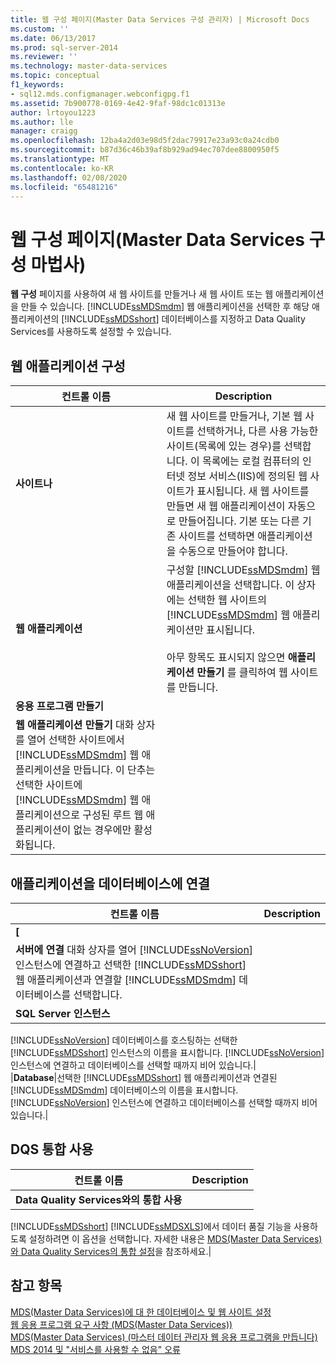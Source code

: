 ```yaml
---
title: 웹 구성 페이지(Master Data Services 구성 관리자) | Microsoft Docs
ms.custom: ''
ms.date: 06/13/2017
ms.prod: sql-server-2014
ms.reviewer: ''
ms.technology: master-data-services
ms.topic: conceptual
f1_keywords:
- sql12.mds.configmanager.webconfigpg.f1
ms.assetid: 7b900778-0169-4e42-9faf-98dc1c01313e
author: lrtoyou1223
ms.author: lle
manager: craigg
ms.openlocfilehash: 12ba4a2d03e98d5f2dac79917e23a93c0a24cdb0
ms.sourcegitcommit: b87d36c46b39af8b929ad94ec707dee8800950f5
ms.translationtype: MT
ms.contentlocale: ko-KR
ms.lasthandoff: 02/08/2020
ms.locfileid: "65481216"
---
```

# <a name="web-configuration-page-master-data-services-configuration-manager"></a>웹 구성 페이지(Master Data Services 구성 마법사)
  
  **웹 구성** 페이지를 사용하여 새 웹 사이트를 만들거나 새 웹 사이트 또는 웹 애플리케이션을 만들 수 있습니다. 
  [!INCLUDE[ssMDSmdm](../includes/ssmdsmdm-md.md)] 웹 애플리케이션을 선택한 후 해당 애플리케이션의 [!INCLUDE[ssMDSshort](../includes/ssmdsshort-md.md)] 데이터베이스를 지정하고 Data Quality Services를 사용하도록 설정할 수 있습니다.  
  
## <a name="configure-the-web-application"></a>웹 애플리케이션 구성  
  
|컨트롤 이름|Description|  
|------------------|-----------------|  
|**사이트나**|새 웹 사이트를 만들거나, 기본 웹 사이트를 선택하거나, 다른 사용 가능한 사이트(목록에 있는 경우)를 선택합니다. 이 목록에는 로컬 컴퓨터의 인터넷 정보 서비스(IIS)에 정의된 웹 사이트가 표시됩니다. 새 웹 사이트를 만들면 새 웹 애플리케이션이 자동으로 만들어집니다. 기본 또는 다른 기존 사이트를 선택하면 애플리케이션을 수동으로 만들어야 합니다.|  
|**웹 애플리케이션**|구성할 [!INCLUDE[ssMDSmdm](../includes/ssmdsmdm-md.md)] 웹 애플리케이션을 선택합니다. 이 상자에는 선택한 웹 사이트의 [!INCLUDE[ssMDSmdm](../includes/ssmdsmdm-md.md)] 웹 애플리케이션만 표시됩니다.<br /><br /> 아무 항목도 표시되지 않으면 **애플리케이션 만들기** 를 클릭하여 웹 사이트를 만듭니다.|  
|**응용 프로그램 만들기**|
  **웹 애플리케이션 만들기** 대화 상자를 열어 선택한 사이트에서 [!INCLUDE[ssMDSmdm](../includes/ssmdsmdm-md.md)] 웹 애플리케이션을 만듭니다. 이 단추는 선택한 사이트에 [!INCLUDE[ssMDSmdm](../includes/ssmdsmdm-md.md)] 웹 애플리케이션으로 구성된 루트 웹 애플리케이션이 없는 경우에만 활성화됩니다.|  
  
## <a name="associate-application-with-database"></a>애플리케이션을 데이터베이스에 연결  
  
|컨트롤 이름|Description|  
|------------------|-----------------|  
|**[**|
  **서버에 연결** 대화 상자를 열어 [!INCLUDE[ssNoVersion](../includes/ssnoversion-md.md)] 인스턴스에 연결하고 선택한 [!INCLUDE[ssMDSshort](../includes/ssmdsshort-md.md)] 웹 애플리케이션과 연결할 [!INCLUDE[ssMDSmdm](../includes/ssmdsmdm-md.md)] 데이터베이스를 선택합니다.|  
|**SQL Server 인스턴스**|
  [!INCLUDE[ssNoVersion](../includes/ssnoversion-md.md)] 데이터베이스를 호스팅하는 선택한 [!INCLUDE[ssMDSshort](../includes/ssmdsshort-md.md)] 인스턴스의 이름을 표시합니다. 
  [!INCLUDE[ssNoVersion](../includes/ssnoversion-md.md)] 인스턴스에 연결하고 데이터베이스를 선택할 때까지 비어 있습니다.|  
|**Database**|선택한 [!INCLUDE[ssMDSshort](../includes/ssmdsshort-md.md)] 웹 애플리케이션과 연결된 [!INCLUDE[ssMDSmdm](../includes/ssmdsmdm-md.md)] 데이터베이스의 이름을 표시합니다. 
  [!INCLUDE[ssNoVersion](../includes/ssnoversion-md.md)] 인스턴스에 연결하고 데이터베이스를 선택할 때까지 비어 있습니다.|  
  
## <a name="enable-dqs-integration"></a>DQS 통합 사용  
  
|컨트롤 이름|Description|  
|------------------|-----------------|  
|**Data Quality Services와의 통합 사용**|
  [!INCLUDE[ssMDSshort](../includes/ssmdsshort-md.md)]
  [!INCLUDE[ssMDSXLS](../includes/ssmdsxls-md.md)]에서 데이터 품질 기능을 사용하도록 설정하려면 이 옵션을 선택합니다. 자세한 내용은 [MDS(Master Data Services)와 Data Quality Services의 통합 설정](install-windows/enable-data-quality-services-integration-with-master-data-services.md)을 참조하세요.|  
  
## <a name="see-also"></a>참고 항목  
 [MDS(Master Data Services)에 대 한 데이터베이스 및 웹 사이트 설정](../../2014/master-data-services/set-up-the-database-and-website-for-master-data-services.md)   
 [웹 응용 프로그램 요구 사항 &#40;MDS(Master Data Services)&#41;](install-windows/web-application-requirements-master-data-services.md)   
 [MDS(Master Data Services) &#40;마스터 데이터 관리자 웹 응용 프로그램을 만듭니다&#41;](install-windows/create-a-master-data-manager-web-application-master-data-services.md)   
 [MDS 2014 및 "서비스를 사용할 수 없음" 오류](https://blogs.msdn.com/b/womeninanalytics/archive/2015/08/19/mds-2014-and-service-unavailable-error.aspx)  
  
  
